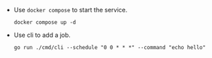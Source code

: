 - Use `docker compose` to start the service.
    ```shell
    docker compose up -d
    ```

- Use cli to add a job.
    ```shell
    go run ./cmd/cli --schedule "0 0 * * *" --command "echo hello"
    ```
